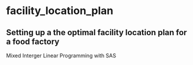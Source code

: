 # facility_location_plan
## Setting up a the optimal facility location plan for a food factory
Mixed Interger Linear Programming with SAS
